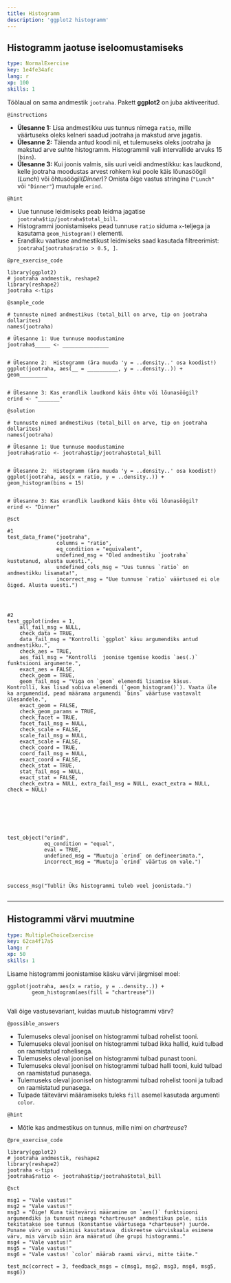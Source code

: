 ```yaml
---
title: Histogramm
description: 'ggplot2 histogramm'
---
```


## Histogramm jaotuse iseloomustamiseks

```yaml
type: NormalExercise
key: 1e4fe34afc
lang: r
xp: 100
skills: 1
```

Töölaual on sama andmestik `jootraha`. Pakett **ggplot2** on juba aktiveeritud.

`@instructions`
- **Ülesanne 1:** Lisa andmestikku uus tunnus nimega `ratio`, mille väärtuseks oleks kelneri saadud jootraha ja makstud arve jagatis.
- **Ülesanne 2:** Täienda antud koodi nii, et tulemuseks oleks jootraha ja makstud arve suhte histogramm. Histogrammil vali intervallide arvuks 15 (`bins`).
- **Ülesanne 3:** Kui joonis valmis, siis uuri veidi andmestikku: kas laudkond, kelle jootraha moodustas arvest rohkem kui poole käis lõunasöögil (*Lunch*) või õhtusöögil(*Dinner*)? Omista õige vastus  stringina (`"Lunch"` või `"Dinner"`) muutujale `erind`.

`@hint`
- Uue tunnuse leidmiseks peab leidma jagatise `jootraha$tip/jootraha$total_bill`.
- Histogrammi joonistamiseks pead  tunnuse `ratio` siduma `x`-teljega ja kasutama `geom_histogram()` elementi.
- Erandliku vaatluse andmestikust leidmiseks saad kasutada filtreerimist: `jootraha[jootraha$ratio > 0.5, ]`.

`@pre_exercise_code`
```{r}
library(ggplot2)
# jootraha andmestik, reshape2
library(reshape2)
jootraha <-tips
```

`@sample_code`
```{r}
# tunnuste nimed andmestikus (total_bill on arve, tip on jootraha dollarites)
names(jootraha)

# Ülesanne 1: Uue tunnuse moodustamine
jootraha$_____ <- _______________


# Ülesanne 2:  Histogramm (ära muuda 'y = ..density..' osa koodist!)
ggplot(jootraha, aes(__ = __________, y = ..density..)) + geom_________


# Ülesanne 3: Kas erandlik laudkond käis õhtu või lõunasöögil?
erind <- "_______"

```

`@solution`
```{r}
# tunnuste nimed andmestikus (total_bill on arve, tip on jootraha dollarites)
names(jootraha)

# Ülesanne 1: Uue tunnuse moodustamine
jootraha$ratio <- jootraha$tip/jootraha$total_bill


# Ülesanne 2:  Histogramm (ära muuda 'y = ..density..' osa koodist!)
ggplot(jootraha, aes(x = ratio, y = ..density..)) + geom_histogram(bins = 15)


# Ülesanne 3: Kas erandlik laudkond käis õhtu või lõunasöögil?
erind <- "Dinner"

```

`@sct`
```{r}
#1
test_data_frame("jootraha",
                columns = "ratio",
                eq_condition = "equivalent",
                undefined_msg = "Oled andmestiku `jootraha` kustutanud, alusta uuesti.",
                undefined_cols_msg = "Uus tunnus `ratio` on andmestikku lisamata!",
                incorrect_msg = "Uue tunnuse `ratio` väärtused ei ole õiged. Alusta uuesti.")




#2 
test_ggplot(index = 1, 
    all_fail_msg = NULL, 
    check_data = TRUE, 
    data_fail_msg = "Kontrolli `ggplot` käsu argumendiks antud andmestikku.", 
    check_aes = TRUE, 
    aes_fail_msg = "Kontrolli  joonise tgemise koodis `aes(.)`  funktsiooni argumente.", 
    exact_aes = FALSE, 
    check_geom = TRUE, 
    geom_fail_msg = "Viga on `geom` elemendi lisamise käsus. Kontrolli, kas lisad sobiva elemendi (`geom_histogram()`). Vaata üle ka argumendid, pead määrama argumendi `bins` väärtuse vastavalt ülesandele.",
    exact_geom = FALSE, 
    check_geom_params = TRUE, 
    check_facet = TRUE, 
    facet_fail_msg = NULL,
    check_scale = FALSE, 
    scale_fail_msg = NULL,
    exact_scale = FALSE, 
    check_coord = TRUE, 
    coord_fail_msg = NULL, 
    exact_coord = FALSE, 
    check_stat = TRUE,
    stat_fail_msg = NULL,
    exact_stat = FALSE, 
    check_extra = NULL, extra_fail_msg = NULL, exact_extra = NULL, check = NULL)

 
 
 
 
 
 
test_object("erind", 
            eq_condition = "equal",
            eval = TRUE,
            undefined_msg = "Muutuja `erind` on defineerimata.",
            incorrect_msg = "Muutuja `erind` väärtus on vale.")
 


success_msg("Tubli! Üks histogrammi tuleb veel joonistada.")


```

---

## Histogrammi värvi muutmine

```yaml
type: MultipleChoiceExercise
key: 62ca4f17a5
lang: r
xp: 50
skills: 1
```

Lisame histogrammi joonistamise käsku värvi järgmisel moel:
```{r}
ggplot(jootraha, aes(x = ratio, y = ..density..)) + 
        geom_histogram(aes(fill = "chartreuse"))
        
```


Vali õige vastusevariant, kuidas muutub histogrammi värv?

`@possible_answers`
- Tulemuseks oleval joonisel on histogrammi tulbad rohelist tooni.
- Tulemuseks oleval joonisel on histogrammi tulbad ikka hallid, kuid tulbad on raamistatud rohelisega.
- Tulemuseks oleval joonisel on histogrammi tulbad punast tooni.
- Tulemuseks oleval joonisel on histogrammi tulbad halli tooni, kuid tulbad on raamistatud punasega.
- Tulemuseks oleval joonisel on histogrammi tulbad rohelist tooni ja tulbad on raamistatud punasega.
- Tulpade täitevärvi määramiseks tuleks `fill` asemel kasutada argumenti `color`.

`@hint`
- Mõtle kas andmestikus on tunnus, mille nimi on *chartreuse*?

`@pre_exercise_code`
```{r}
library(ggplot2)
# jootraha andmestik, reshape2
library(reshape2)
jootraha <-tips
jootraha$ratio <- jootraha$tip/jootraha$total_bill
```

`@sct`
```{r}
msg1 = "Vale vastus!"
msg2 = "Vale vastus!"
msg3 = "Õige! Kuna täitevärvi määramine on `aes()` funktsiooni argumendiks ja tunnust nimega *chartreuse* andmestikus pole, siis tekitatakse see tunnus (konstantse väärtusega *charteuse*) juurde. Punane värv on vaikimisi kasutatava  diskreetse värviskaala esimene värv, mis värvib siin ära määratud ühe grupi histogrammi."
msg4 = "Vale vastus!"
msg5 = "Vale vastus!"
msg6 = "Vale vastus! `color` määrab raami värvi, mitte täite."

test_mc(correct = 3, feedback_msgs = c(msg1, msg2, msg3, msg4, msg5, msg6))
```
